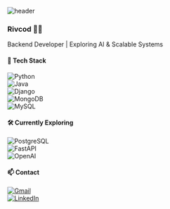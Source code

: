 ![header](https://capsule-render.vercel.app/api?type=waving&color=94CCCD&height=140&section=header&text=@Rivcod&fontSize=80)

### Rivcod 👨‍💻  
Backend Developer | Exploring AI & Scalable Systems  

#### 🔹 Tech Stack  
![Python](https://img.shields.io/badge/Python-3776AB?style=flat&logo=python&logoColor=white)  
![Java](https://img.shields.io/badge/Java-007396?style=flat&logo=java&logoColor=white)  
![Django](https://img.shields.io/badge/Django-092E20?style=flat&logo=django&logoColor=white)  
![MongoDB](https://img.shields.io/badge/MongoDB-47A248?style=flat&logo=mongodb&logoColor=white)  
![MySQL](https://img.shields.io/badge/MySQL-4479A1?style=flat&logo=mysql&logoColor=white)  

#### 🛠 Currently Exploring  
![PostgreSQL](https://img.shields.io/badge/PostgreSQL-336791?style=flat&logo=postgresql&logoColor=white)  
![FastAPI](https://img.shields.io/badge/FastAPI-009688?style=flat&logo=fastapi&logoColor=white)  
![OpenAI](https://img.shields.io/badge/OpenAI-412991?style=flat&logo=openai&logoColor=white)  

#### 📫 Contact  
[![Gmail](https://img.shields.io/badge/Gmail-D14836?style=flat&logo=gmail&logoColor=white)](mailto:game9um@gmail.com)  
[![LinkedIn](https://img.shields.io/badge/LinkedIn-0A66C2?style=flat&logo=linkedin&logoColor=white)](https://www.linkedin.com/in/nia-ji-495103347/)  
